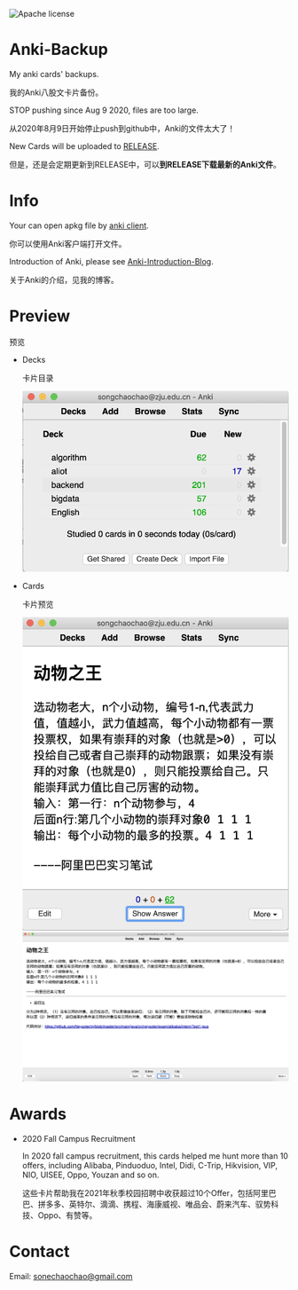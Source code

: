 ![Apache license](https://img.shields.io/github/license/Neyzoter/Anki-Backup)

# Anki-Backup

My anki cards' backups.

我的Anki八股文卡片备份。

STOP pushing since Aug 9 2020, files are too large.

从2020年8月9日开始停止push到github中，Anki的文件太大了！

New Cards will be uploaded to [RELEASE](https://github.com/Neyzoter/Anki-Backup/releases).

但是，还是会定期更新到RELEASE中，可以**到RELEASE下载最新的Anki文件**。

# Info

Your can open apkg file by [anki client](https://apps.ankiweb.net/).

你可以使用Anki客户端打开文件。

Introduction of Anki, please see [Anki-Introduction-Blog](https://neyzoter.cn/2020/03/09/Anki-Introduction/).

关于Anki的介绍，见我的博客。

# Preview

预览

* Decks

  卡片目录

  <img src="./img/decks.png" width="600" alt="decks" />

* Cards

  卡片预览

  <img src="./img/algo.png" width="600" alt="algo" />

  <img src="./img/algo-ans.png" width="600" alt="algo-ans" />

# Awards

* 2020 Fall Campus Recruitment

  In 2020 fall campus recruitment, this cards helped me hunt more than 10 offers, including Alibaba, Pinduoduo, Intel, Didi, C-Trip, Hikvision, VIP, NIO, UISEE, Oppo, Youzan and so on.

  这些卡片帮助我在2021年秋季校园招聘中收获超过10个Offer，包括阿里巴巴、拼多多、英特尔、滴滴、携程、海康威视、唯品会、蔚来汽车、驭势科技、Oppo、有赞等。

# Contact

Email: sonechaochao@gmail.com
